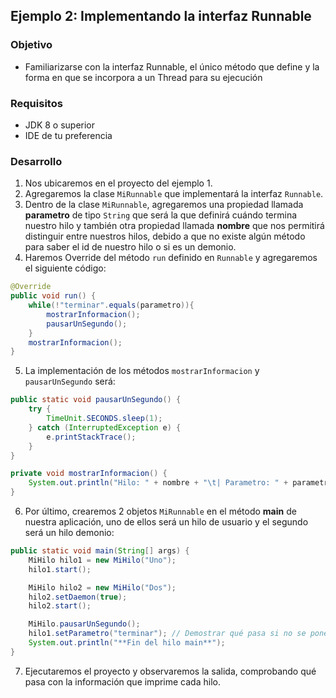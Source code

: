 ## Ejemplo 2: Implementando la interfaz Runnable

### Objetivo
- Familiarizarse con la interfaz Runnable, el único método que define y la forma en que se incorpora a un Thread para su ejecución

### Requisitos
- JDK 8 o superior
- IDE de tu preferencia

### Desarrollo
1. Nos ubicaremos en el proyecto del ejemplo 1.
2. Agregaremos la clase `MiRunnable` que implementará la interfaz `Runnable`.
3. Dentro de la clase `MiRunnable`, agregaremos una propiedad llamada **parametro** de tipo `String` que será la que definirá cuándo termina nuestro hilo y también otra propiedad llamada **nombre** que nos permitirá distinguir entre nuestros hilos, debido a que no existe algún método para saber el id de nuestro hilo o si es un demonio.
4. Haremos Override del método `run` definido en `Runnable` y agregaremos el siguiente código:
```java
@Override
public void run() {
	while(!"terminar".equals(parametro)){
		mostrarInformacion();
		pausarUnSegundo();
	}
	mostrarInformacion();
}
```

5. La implementación de los métodos `mostrarInformacion` y `pausarUnSegundo` será:
```java
public static void pausarUnSegundo() {
	try {
		TimeUnit.SECONDS.sleep(1);
	} catch (InterruptedException e) {
		e.printStackTrace();
	}
}

private void mostrarInformacion() {
	System.out.println("Hilo: " + nombre + "\t| Parametro: " + parametro);
}
```

6. Por último, crearemos 2 objetos `MiRunnable` en el método **main** de nuestra aplicación, uno de ellos será un hilo de usuario y el segundo será un hilo demonio:
```java
public static void main(String[] args) {
    MiHilo hilo1 = new MiHilo("Uno");
    hilo1.start();

    MiHilo hilo2 = new MiHilo("Dos");
    hilo2.setDaemon(true);
    hilo2.start();

    MiHilo.pausarUnSegundo();
    hilo1.setParametro("terminar"); // Demostrar qué pasa si no se pone esta línea
    System.out.println("**Fin del hilo main**");
}
```

7. Ejecutaremos el proyecto y observaremos la salida, comprobando qué pasa con la información que imprime cada hilo.
